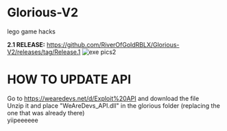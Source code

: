 # Glorious-V2
lego game hacks

**2.1 RELEASE:**
https://github.com/RiverOfGoldRBLX/Glorious-V2/releases/tag/Release.1
![exe pics2](https://user-images.githubusercontent.com/110769767/206927651-449d2ef5-9b01-462a-ae1a-a9fbd36db2f5.png)

# HOW TO UPDATE API
Go to https://wearedevs.net/d/Exploit%20API and download the file  
Unzip it and place "WeAreDevs_API.dll" in the glorious folder (replacing the one that was already there)  
yiipeeeeee  
